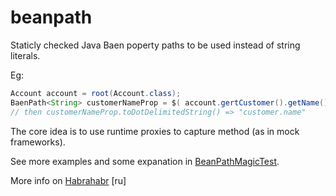 beanpath
========

Staticly checked Java Baen poperty paths to be used instead of string literals.

Eg:
```java
Account account = root(Account.class);
BaenPath<String> customerNameProp = $( account.gertCustomer().getName() );
// then customerNameProp.toDotDelimitedString() => "customer.name"
```

The core idea is to use runtime proxies to capture method (as in mock frameworks).

See more examples and some expanation in [BeanPathMagicTest](https://github.com/CUSTIS-public/beanpath/blob/master/src/test/java/ru/custis/beanpath/BeanPathMagicTest.java).

More info on [Habrahabr](http://habrahabr.ru/company/custis/blog/243803/) [ru]
